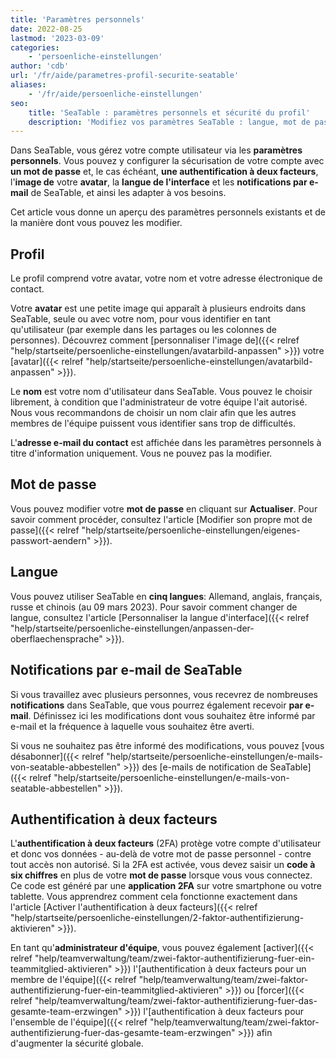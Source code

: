 ```yaml
---
title: 'Paramètres personnels'
date: 2022-08-25
lastmod: '2023-03-09'
categories:
    - 'persoenliche-einstellungen'
author: 'cdb'
url: '/fr/aide/parametres-profil-securite-seatable'
aliases:
    - '/fr/aide/persoenliche-einstellungen'
seo:
    title: 'SeaTable : paramètres personnels et sécurité du profil'
    description: 'Modifiez vos paramètres SeaTable : langue, mot de passe, avatar, notifications mail et activez la double authentification 2FA.'
---
```


Dans SeaTable, vous gérez votre compte utilisateur via les **paramètres personnels**. Vous pouvez y configurer la sécurisation de votre compte avec **un mot de passe** et, le cas échéant, **une authentification à deux facteurs**, l'**image de** votre **avatar**, la **langue de l'interface** et les **notifications par e-mail** de SeaTable, et ainsi les adapter à vos besoins.

Cet article vous donne un aperçu des paramètres personnels existants et de la manière dont vous pouvez les modifier.

## Profil

Le profil comprend votre avatar, votre nom et votre adresse électronique de contact.

Votre **avatar** est une petite image qui apparaît à plusieurs endroits dans SeaTable, seule ou avec votre nom, pour vous identifier en tant qu'utilisateur (par exemple dans les partages ou les colonnes de personnes). Découvrez comment [personnaliser l'image de]({{< relref "help/startseite/persoenliche-einstellungen/avatarbild-anpassen" >}}) votre [avatar]({{< relref "help/startseite/persoenliche-einstellungen/avatarbild-anpassen" >}}).

Le **nom** est votre nom d'utilisateur dans SeaTable. Vous pouvez le choisir librement, à condition que l'administrateur de votre équipe l'ait autorisé. Nous vous recommandons de choisir un nom clair afin que les autres membres de l'équipe puissent vous identifier sans trop de difficultés.

L'**adresse e-mail du contact** est affichée dans les paramètres personnels à titre d'information uniquement. Vous ne pouvez pas la modifier.

## Mot de passe

Vous pouvez modifier votre **mot de passe** en cliquant sur **Actualiser**. Pour savoir comment procéder, consultez l'article [Modifier son propre mot de passe]({{< relref "help/startseite/persoenliche-einstellungen/eigenes-passwort-aendern" >}}).

## Langue

Vous pouvez utiliser SeaTable en **cinq langues**: Allemand, anglais, français, russe et chinois (au 09 mars 2023). Pour savoir comment changer de langue, consultez l'article [Personnaliser la langue d'interface]({{< relref "help/startseite/persoenliche-einstellungen/anpassen-der-oberflaechensprache" >}}).

## Notifications par e-mail de SeaTable

Si vous travaillez avec plusieurs personnes, vous recevrez de nombreuses **notifications** dans SeaTable, que vous pourrez également recevoir **par e-mail**. Définissez ici les modifications dont vous souhaitez être informé par e-mail et la fréquence à laquelle vous souhaitez être averti.

Si vous ne souhaitez pas être informé des modifications, vous pouvez [vous désabonner]({{< relref "help/startseite/persoenliche-einstellungen/e-mails-von-seatable-abbestellen" >}}) des [e-mails de notification de SeaTable]({{< relref "help/startseite/persoenliche-einstellungen/e-mails-von-seatable-abbestellen" >}}).

## Authentification à deux facteurs

L'**authentification à deux facteurs** (2FA) protège votre compte d'utilisateur et donc vos données - au-delà de votre mot de passe personnel - contre tout accès non autorisé. Si la 2FA est activée, vous devez saisir un **code à six chiffres** en plus de votre **mot de passe** lorsque vous vous connectez. Ce code est généré par une **application 2FA** sur votre smartphone ou votre tablette. Vous apprendrez comment cela fonctionne exactement dans l'article [Activer l'authentification à deux facteurs]({{< relref "help/startseite/persoenliche-einstellungen/2-faktor-authentifizierung-aktivieren" >}}).

En tant qu'**administrateur d'équipe**, vous pouvez également [activer]({{< relref "help/teamverwaltung/team/zwei-faktor-authentifizierung-fuer-ein-teammitglied-aktivieren" >}}) l'[authentification à deux facteurs pour un membre de l'équipe]({{< relref "help/teamverwaltung/team/zwei-faktor-authentifizierung-fuer-ein-teammitglied-aktivieren" >}}) ou [forcer]({{< relref "help/teamverwaltung/team/zwei-faktor-authentifizierung-fuer-das-gesamte-team-erzwingen" >}}) l'[authentification à deux facteurs pour l'ensemble de l'équipe]({{< relref "help/teamverwaltung/team/zwei-faktor-authentifizierung-fuer-das-gesamte-team-erzwingen" >}}) afin d'augmenter la sécurité globale.
